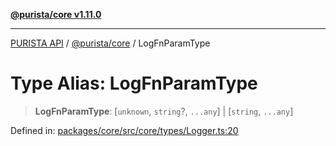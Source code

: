 [**@purista/core v1.11.0**](../README.md)

***

[PURISTA API](../../../packages.md) / [@purista/core](../README.md) / LogFnParamType

# Type Alias: LogFnParamType

> **LogFnParamType**: \[`unknown`, `string`?, `...any`\] \| \[`string`, `...any`\]

Defined in: [packages/core/src/core/types/Logger.ts:20](https://github.com/puristajs/purista/blob/master/packages/core/src/core/types/Logger.ts#L20)
